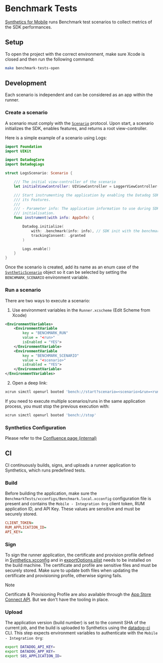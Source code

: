 # Benchmark Tests

[Synthetics for Mobile](https://docs.datadoghq.com/mobile_app_testing/) runs Benchmark test scenarios to collect metrics of the SDK performances.

## Setup

To open the project with the correct environment, make sure Xcode is closed and then run the following command:

```bash
make benchmark-tests-open
```

## Development

Each scenario is independent and can be considered as an app within the runner.

### Create a scenario

A scenario must comply with the [`Scenario`](Runner/Scenarios/Scenario.swift) protocol. Upon start, a scenario initializes the SDK, enables features, and returns a root view-controller.

Here is a simple example of a scenario using Logs:
```swift
import Foundation
import UIKit

import DatadogCore
import DatadogLogs

struct LogsScenario: Scenario {

    /// The initial view-controller of the scenario
    let initialViewController: UIViewController = LoggerViewController()

    /// Start instrumenting the application by enabling the Datadog SDK and
    /// its Features.
    ///
    /// - Parameter info: The application information to use during SDK
    /// initialisation.
    func instrument(with info: AppInfo) {

        Datadog.initialize(
            with: .benchmark(info: info), // SDK init with the benchmark configuration
            trackingConsent: .granted
        )

        Logs.enable()
    }
}
```

Once the scenario is created, add its name as an enum case of the [`SyntheticScenario`](Runner/Scenarios/SyntheticScenario.swift#L12) object so it can be selected by setting the `BENCHMARK_SCENARIO` environment variable.

### Run a scenario

There are two ways to execute a scenario:
1. Use environment variables in the `Runner.xcscheme` (Edit Scheme from Xcode)
```xml
<EnvironmentVariables>
    <EnvironmentVariable
        key = "BENCHMARK_RUN"
        value = "<run>"
        isEnabled = "YES">
    </EnvironmentVariable>
    <EnvironmentVariable
        key = "BENCHMARK_SCENARIO"
        value = "<scenario>"
        isEnabled = "YES">
    </EnvironmentVariable>
</EnvironmentVariables>
```
2. Open a deep link:
```bash
xcrun simctl openurl booted 'bench://start?scenario=<scenario>&run=<run>'
```
If you need to execute multiple scenarios/runs in the same application process, you must stop the previous execution with: 
```bash
xcrun simctl openurl booted 'bench://stop'
```

### Synthetics Configuration

Please refer to the [Confluence page (internal)](https://datadoghq.atlassian.net/wiki/spaces/RUMP/pages/3981476482/Benchmarks+iOS)

## CI

CI continuously builds, signs, and uploads a runner application to Synthetics, which runs predefined tests.

### Build

Before building the application, make sure the `BenchmarkTests/xcconfigs/Benchmark.local.xcconfig` configuration file is present and contains the `Mobile - Integration Org` client token, RUM application ID, and API Key. These values are sensitive and must be securely stored.

```ini
CLIENT_TOKEN=
RUM_APPLICATION_ID=
API_KEY=
```

### Sign

To sign the runner application, the certificate and provision profile defined in [Synthetics.xcconfig](xcconfigs/Synthetics.xcconfig) and in [exportOptions.plist](exportOptions.plist) needs to be installed on the build machine. The certificate and profile are sensitive files and must be securely stored. Make sure to update both files when updating the certificate and provisioning profile, otherwise signing fails.

> [!NOTE]
> Certificate & Provisioning Profile are also available through the [App Store Connect API](https://developer.apple.com/documentation/appstoreconnectapi). But we don't have the tooling in place.

### Upload

The application version (build number) is set to the commit SHA of the current job, and the build is uploaded to Synthetics using the [datadog-ci](https://github.com/DataDog/datadog-ci) CLI. This step expects environment variables to authenticate with the `Mobile - Integration Org`:

```bash
export DATADOG_API_KEY=
export DATADOG_APP_KEY=
export S8S_APPLICATION_ID=
```
